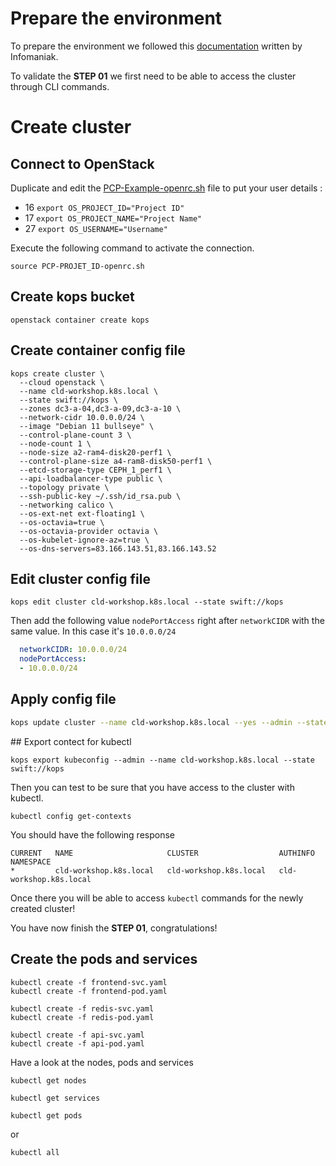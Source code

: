 # Prepare the environment
To prepare the environment we followed this [documentation](https://docs.infomaniak.cloud/documentation/00.getting-started/02.Connect_project/#__tabbed_1_1) written by Infomaniak.

To validate the **STEP 01** we first need to be able to access the cluster through CLI commands.

# Create cluster
## Connect to OpenStack
Duplicate and edit the [PCP-Example-openrc.sh](PCP-Example-openrc.sh) file to put your user details : 
- 16 `export OS_PROJECT_ID="Project ID"`
- 17 `export OS_PROJECT_NAME="Project Name"`
- 27 `export OS_USERNAME="Username"`

Execute the following command to activate the connection.

```shell
source PCP-PROJET_ID-openrc.sh
```

## Create kops bucket
```shell
openstack container create kops
```

## Create container config file
```shell
kops create cluster \
  --cloud openstack \
  --name cld-workshop.k8s.local \
  --state swift://kops \
  --zones dc3-a-04,dc3-a-09,dc3-a-10 \
  --network-cidr 10.0.0.0/24 \
  --image "Debian 11 bullseye" \
  --control-plane-count 3 \
  --node-count 1 \
  --node-size a2-ram4-disk20-perf1 \
  --control-plane-size a4-ram8-disk50-perf1 \
  --etcd-storage-type CEPH_1_perf1 \
  --api-loadbalancer-type public \
  --topology private \
  --ssh-public-key ~/.ssh/id_rsa.pub \
  --networking calico \
  --os-ext-net ext-floating1 \
  --os-octavia=true \
  --os-octavia-provider octavia \
  --os-kubelet-ignore-az=true \
  --os-dns-servers=83.166.143.51,83.166.143.52
```

## Edit cluster config file
```shell
kops edit cluster cld-workshop.k8s.local --state swift://kops
```

Then add the following value `nodePortAccess` right after `networkCIDR` with the same value. In this case it's `10.0.0.0/24`

```yaml
  networkCIDR: 10.0.0.0/24
  nodePortAccess:
  - 10.0.0.0/24
```

## Apply config file
```bash
kops update cluster --name cld-workshop.k8s.local --yes --admin --state swift://kops
```

## Export contect for kubectl
```shell
kops export kubeconfig --admin --name cld-workshop.k8s.local --state swift://kops
```

Then you can test to be sure that you have access to the cluster with kubectl.

```shell
kubectl config get-contexts
```

You should have the following response

```shell
CURRENT   NAME                     CLUSTER                  AUTHINFO                 NAMESPACE
*         cld-workshop.k8s.local   cld-workshop.k8s.local   cld-workshop.k8s.local   
```

Once there you will be able to access `kubectl` commands for the newly created cluster!

You have now finish the **STEP 01**, congratulations!

## Create the pods and services

```shell
kubectl create -f frontend-svc.yaml
kubectl create -f frontend-pod.yaml

kubectl create -f redis-svc.yaml
kubectl create -f redis-pod.yaml

kubectl create -f api-svc.yaml
kubectl create -f api-pod.yaml
```

Have a look at the nodes, pods and services

```shell
kubectl get nodes

kubectl get services

kubectl get pods
```
or  

```shell
kubectl all
```
